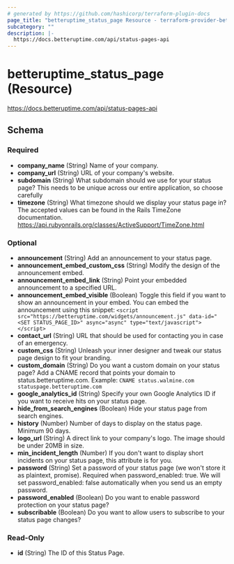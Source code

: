 ```yaml
---
# generated by https://github.com/hashicorp/terraform-plugin-docs
page_title: "betteruptime_status_page Resource - terraform-provider-better-uptime"
subcategory: ""
description: |-
  https://docs.betteruptime.com/api/status-pages-api
---
```


# betteruptime_status_page (Resource)

https://docs.betteruptime.com/api/status-pages-api



<!-- schema generated by tfplugindocs -->
## Schema

### Required

- **company_name** (String) Name of your company.
- **company_url** (String) URL of your company's website.
- **subdomain** (String) What subdomain should we use for your status page? This needs to be unique across our entire application, so choose carefully
- **timezone** (String) What timezone should we display your status page in? The accepted values can be found in the Rails TimeZone documentation. https://api.rubyonrails.org/classes/ActiveSupport/TimeZone.html

### Optional

- **announcement** (String) Add an announcement to your status page.
- **announcement_embed_custom_css** (String) Modify the design of the announcement embed.
- **announcement_embed_link** (String) Point your embedded announcement to a specified URL.
- **announcement_embed_visible** (Boolean) Toggle this field if you want to show an announcement in your embed. You can embed the announcement using this snippet: `<script src="https://betteruptime.com/widgets/announcement.js" data-id="<SET STATUS_PAGE_ID>" async="async" type="text/javascript"></script>`
- **contact_url** (String) URL that should be used for contacting you in case of an emergency.
- **custom_css** (String) Unleash your inner designer and tweak our status page design to fit your branding.
- **custom_domain** (String) Do you want a custom domain on your status page? Add a CNAME record that points your domain to status.betteruptime.com. Example: `CNAME status.walmine.com statuspage.betteruptime.com`
- **google_analytics_id** (String) Specify your own Google Analytics ID if you want to receive hits on your status page.
- **hide_from_search_engines** (Boolean) Hide your status page from search engines.
- **history** (Number) Number of days to display on the status page. Minimum 90 days.
- **logo_url** (String) A direct link to your company's logo. The image should be under 20MB in size.
- **min_incident_length** (Number) If you don't want to display short incidents on your status page, this attribute is for you.
- **password** (String) Set a password of your status page (we won't store it as plaintext, promise). Required when password_enabled: true. We will set password_enabled: false automatically when you send us an empty password.
- **password_enabled** (Boolean) Do you want to enable password protection on your status page?
- **subscribable** (Boolean) Do you want to allow users to subscribe to your status page changes?

### Read-Only

- **id** (String) The ID of this Status Page.


